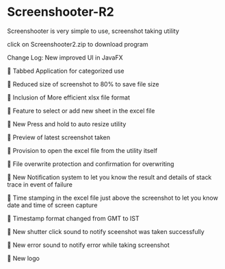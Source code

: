 # Screenshooter-R2
Screenshooter is very simple to use, screenshot taking utility

click on Screenshooter2.zip to download program

Change Log:
New improved UI in JavaFX

 Tabbed Application for categorized use

 Reduced size of screenshot to 80% to save file size

 Inclusion of More efficient xlsx file format

 Feature to select or add new sheet in the excel file

 New Press and hold to auto resize utility

 Preview of latest screenshot taken

 Provision to open the excel file from the utility itself

 File overwrite protection and confirmation for overwriting

 New Notification system to let you know the result and details of stack trace in event of
  failure

 Time stamping in the excel file just above the screenshot to let you know date and time of 
  screen capture

 Timestamp format changed from GMT to IST

 New shutter click sound to notify sceenshot was taken successfully

 New error sound to notify error while taking screenshot

 New logo
